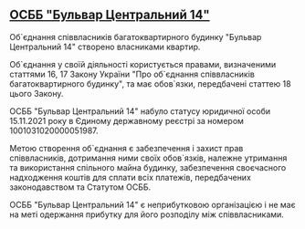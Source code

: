 
<h2>
 <a href="https://dmitriy-1986.github.io/central-14">
    ОСББ "Бульвар Центральний 14"
 </a>
</h2>

<p>
   Об`єднання співвласників багатоквартирного будинку "Бульвар Центральний 14" створено власниками квартир.
</p>
<p>
 Об`єднання у своїй діяльності користується правами, визначеними статтями 16, 17 Закону України "Про об`єднання співвласників багатоквартирного будинку", та має обов`язки, передбачені статтею 18 цього Закону.
</p>
<p>
   ОСББ "Бульвар Центральний 14" набуло статусу юридичної особи 15.11.2021 року в Єдиному державному реєстрі за номером 1001031020000051987.
</p>
<p>
  Метою створення об`єднання є забезпечення і захист прав співвласників, дотримання ними своїх обов`язків, належне утримання та використання спільного майна будинку, забезпечення своєчасного надходження коштів для сплати всіх платежів, передбачених законодавством та Статутом ОСББ.
</p>
<p>
  ОСББ "Бульвар Центральний 14" є неприбутковою організацією і не має на меті одержання прибутку для його розподілу між співвласниками.
</p>
